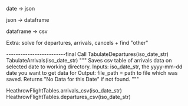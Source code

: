 date -> json

json -> dataframe

dataframe -> csv


Extra:
    solve for departures, arrivals, cancels
    + find "other"


-------------------------final Call
TabulateDepartures(iso_date_str)
TabulateArrivals(iso_date_str)
"""
Saves csv table of arrivals data on selected date to working directory.
    Inputs: iso_date_str, the yyyy-mm-dd date you want to get data for
    Output: file_path = path to file which was saved. Returns "No Data for this Date" if not found.
"""

HeathrowFlightTables.arrivals_csv(iso_date_str)
HeathrowFlightTables.departures_csv(iso_date_str)